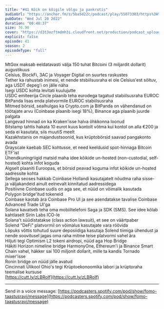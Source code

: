 ```yaml
---
title: "#41 Kõik on kõigile võlgu ja pankrotis"
audioUrl: "https://anchor.fm/s/5ba5d22c/podcast/play/55073303/https%3A%2F%2Fd3ctxlq1ktw2nl.cloudfront.net%2Fstaging%2F2022-6-20%2F2a55321e-d7af-0dfd-2c43-b5085a8c8815.m4a"
pubDate: "Wed Jul 20 2022"
duration: "00:40:37"
size: 76.90 
cover: "https://d3t3ozftmdmh3i.cloudfront.net/production/podcast_uploaded_episode/15275939/15275939-1658304004659-ca3e2c291c2d1.jpg"
explicit: false
episode: 41
season: 2
episodeType: "full"
---
```


MtGox maksab eeldatavasti välja 150 tuhat Bitcoini (3 miljardit dollarit) augustikuus  
Celsius, BlockFi, 3AC ja Voyager Digital on suurtes raskustes  
Tether ka rahustab inimesi, et nende stsbiilsusraha ei ole Celsius'est sõltuv, aga USDT depeg'i on jälle näha  
Isegi USDC kohta levitati kuulujutte  
USDC emiteerija Circle plaanib teha eurodega tagatud stabiilsusraha EUROC  
BitPanda lisas enda platvormile EUROC stabiilsusraha  
Mitmed börsid, sealhulgas ka Crypto.com ja BitPanda on vähendanud on töötajate arvu (Coinbase plaanib isegi 18%), Binance aga plaanib juurde palgata  
Langevad hinnad on ka Kraken'isse halva õhkkonna loonud  
Bitstamp tahtis hakata 10 eurot kuus kontolt võtma kui kontol on alla €200 ja seda ei kasutata, siis muutiS meelt  
Kazakhstanis on majandustsoonid, kus krüptobörsid saavad pangakonto avada  
Grayscale kaebab SEC kohtusse, et need keeldusid spot-hinnaga Bitcoin ETF'ist  
Ühendkuningriigid matsid maha idee kõikide un-hosted (non-custodial, self-hosted) kohta infot koguda  
Algselt plaaniti Euroopas, et börsid peavad koguma infot kõikide un-hosted aadressite kohta  
Sellega seoses hakkab Coinbase Hollandi kasutajatelt nõudma raha sisse- ja väljakandeid ainult eelnevalt kinnitatud aadressidega  
Positiivne Coinbase uudis on aga see, et nüüd on võimalik kasutada Polygon bridge'itud tokeneid  
Coinbase kaotab ära Coinbase Pro UI ja see asendatakse tavalise Coinbase Advanced Trade UI'ga  
Solana kavatseb teha oma mobiiltelefoni Saga ja SDK (SMS). See idee kõlab kahtlaselt Sirin Labs ICO-le  
Solana't süüdistatakse (class action lawsuit), et see on väärtpaber  
Solend "DeFi" platvormil on võimalus kasutajate vara röövida  
Lõpuks võttis tohutud suure deposiidiga kasutaja Solend tiimiga ühendust ja nende soovitusel jagas oma raha mitme teise platvormi vahel ära  
Hiljuti tegi Optimism L2 tokeni airdropi, nüüd aga Hop Bridge  
Häkiti Horizon nimeline bridge HarmonyOne, Ethereum'i ja Binance Smart Chain vahel, häkker sai 100 miljonit dollarit, mille ta kandis Tornado mixer'isse  
Ronin bridge on nüüd jälle avatud  
Cincinnati Ülikool Ohio's tegi Krüptoekonoomika labori ja krüptoraha teemalise kursuse  
[https://cutt.ly/zLBRoIf](https://cutt.ly/zLBRoIf)  
  
---   
  
Send in a voice message: [https://podcasters.spotify.com/pod/show/fomo-taastusravi/message](https://podcasters.spotify.com/pod/show/fomo-taastusravi/message)